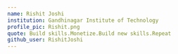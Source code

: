 ```yaml
---
name: Rishit Joshi
institution: Gandhinagar Institute of Technology
profile_pic: Rishit.png
quote: Build skills.Monetize.Build new skills.Repeat
github_user: RishitJoshi
---
```

